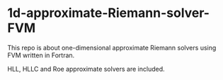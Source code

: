 # 1d-approximate-Riemann-solver-FVM


This repo is about one-dimensional approximate Riemann solvers using FVM written in Fortran.

HLL, HLLC and Roe approximate solvers are included.
